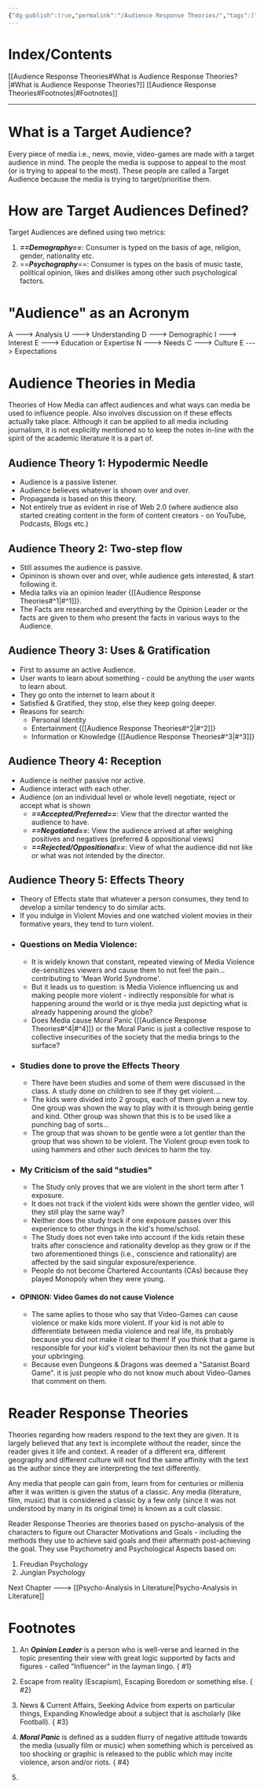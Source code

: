 ```yaml
---
{"dg-publish":true,"permalink":"/Audience Response Theories/","tags":["Literature","Academics"]}
---
```


# Index/Contents
[[Audience Response Theories#What is Audience Response Theories?\|#What is Audience Response Theories?]]
[[Audience Response Theories#Footnotes\|#Footnotes]]

-----
# What is a Target Audience?
Every piece of media i.e., news, movie, video-games are made with a target audience in mind. The people the media is suppose to appeal to the most (or is trying to appeal to the most).
These people are called a Target Audience because the media is trying to target/prioritise them.
# How are Target Audiences Defined?
Target Audiences are defined using two metrics:
1. ***==Demography==***: Consumer is typed on the basis of age, religion, gender, nationality etc.
2. ==***Psychography***==: Consumer is types on the basis of music taste, political opinion, likes and dislikes among other such psychological factors.
# "Audience" as an Acronym
A ---> Analysis
U ---> Understanding
D ---> Demographic
 I  ---> Interest
E ---> Education or Expertise
N ---> Needs
C ---> Culture
E ---> Expectations
# Audience Theories in Media
Theories of How Media can affect audiences and what ways can media be used to influence people. Also involves discussion on if these effects actually take place.
Although it can be applied to all media including journalism, it is not explicitly mentioned so to keep the notes in-line with the spirit of the academic literature it is a part of.
## Audience Theory 1: Hypodermic Needle
- Audience is a passive listener.
- Audience believes whatever is shown over and over.
- Propaganda is based on this theory.
- Not entirely true as evident in rise of Web 2.0 (where audience also started creating content in the form of content creators - on YouTube, Podcasts, Blogs etc.)
## Audience Theory 2: Two-step flow
- Still assumes the audience is passive.
- Opininon is shown over and over, while audience gets interested, & start following it.
- Media talks via an opinion leader {[[Audience Response Theories#^1\|#^1]]}. 
- The Facts are researched and everything by the Opinion Leader or the facts are given to them who present the facts in various ways to the Audience.
## Audience Theory 3: Uses & Gratification
- First to assume an active Audience.
- User wants to learn about something - could be anything the user wants to learn about.
- They go onto the internet to learn about it
- Satisfied & Gratified, they stop, else they keep going deeper.
- Reasons for search: 
	- Personal Identity
	- Entertainment {[[Audience Response Theories#^2\|#^2]]}
	- Information or Knowledge {[[Audience Response Theories#^3\|#^3]]}
## Audience Theory 4: Reception
- Audience is neither passive nor active.
- Audience interact with each other.
- Audience (on an individual level or whole level) negotiate, reject or accept what is shown
	- ***==Accepted/Preferred==***: View that the director wanted the audience to have.
	- ***==Negotiated==***: View the audience arrived at after weighing positives and negatives (preferred & oppositional views)
	- ***==Rejected/Oppositional==***: View of what the audience did not like or what was not intended by the director.
## Audience Theory 5: Effects Theory
- Theory of Effects state that whatever a person consumes, they tend to develop a similar tendency to do similar acts.
- If you indulge in Violent Movies and one watched violent movies in their formative years, they tend to turn violent.
- ### Questions on Media Violence:
	- It is widely known that constant, repeated viewing of Media Violence de-sensitizes viewers and cause them to not feel the pain... contributing to 'Mean World Syndrome'. 
	- But it leads us to question: is Media Violence influencing us and making people more violent - indirectly responsible for what is happening around the world or is thye media just depicting what is already happening around the globe?
	- Does Media cause Moral Panic {[[Audience Response Theories#^4\|#^4]]} or the Moral Panic is just a collective respose to collective insecurities of the society that the media brings to the surface?
- ### Studies done to prove the Effects Theory
	- There have been studies and some of them were discussed in the class. A study done on children to see if they get violent.... 
	- The kids were divided into 2 groups, each of them given a new toy. One group was shown the way to play with it is through being gentle and kind. Other group was shown that this is to be used like a punching bag of sorts...
	- The group that was shown to be gentle were a lot gentler than the group that was shown to be violent. The Violent group even took to using hammers and other such devices to harm the toy.
- ### My Criticism of the said "studies"
	- The Study only proves that we are violent in the short term after 1 exposure.
	- It does not track if the violent kids were shown the gentler video, will they still play the same way?
	- Neither does the study track if one exposure passes over this experience to other things in the kid's home/school.
	- The Study does not even take into account if the kids retain these traits after conscience and rationality develop as they grow or if the two aforementioned things (i.e., conscience and rationality) are affected by the said singular exposure/experience.
	- People do not become Chartered Accountants (CAs) because they played Monopoly when they were young.
- #### OPINION: Video Games do not cause Violence
	- The same aplies to those who say that Video-Games can cause violence or make kids more violent. If your kid is not able to differentiate between media violence and real life, its probably because you did not make it clear to them! If you think that a game is responsible for your kid's violent behaviour then its not the game but your upbringing.
	- Because even Dungeons & Dragons was deemed a "Satanist Board Game". it is just people who do not know much about Video-Games that comment on them.
# Reader Response Theories
Theories regarding how readers respond to the text they are given.
It is largely believed that any text is incomplete without the reader, since the reader gives it life and context. A reader of a different era, different geography and different culture will not find the same affinity with the text as the author since they are interpreting the text differently.

Any media that people can gain from, learn from for centuries or millenia after it was written is given the status of a classic. Any media (literature, film, music) that is considered a classic by a few only (since it was not understood by many in its original time) is known as a cult classic.

Reader Response Theories are theories based on pyscho-analysis of the characters to figure out Character Motivations and Goals - including the methods they use to achieve said goals and their aftermath post-achieving the goal. 
They use Psychometry and Psychological Aspects based on:
1. Freudian Psychology
2. Jungian Psychology

Next Chapter ---> [[Psycho-Analysis in Literature\|Psycho-Analysis in Literature]]
# Footnotes
1. An ***Opinion Leader*** is a person who is well-verse and learned in the topic presenting their view with great logic supported by facts and figures - called "Influencer" in the layman lingo.
{ #1}

2. Escape from reality (Escapism), Escaping Boredom or something else.
{ #2}

3. News & Current Affairs, Seeking Advice from experts on particular things, Expanding Knowledge about a subject that is ascholarly (like Football).
{ #3}

4. ***Moral Panic*** is defined as a sudden flurry of negative attitude towards the media (usually film or music) when something which is perceived as too shocking or graphic is released to the public which may incite violence, arson and/or riots.
{ #4}

5. 

